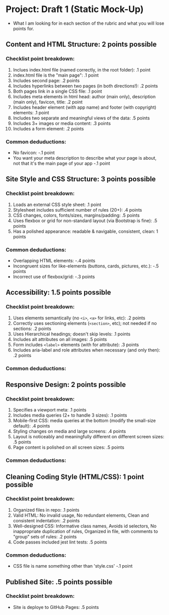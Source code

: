 # Project: Draft 1 (Static Mock-Up)
- What I am looking for in each section of the rubric and what you will lose points for.

## Content and HTML Structure: 2 points possible
### Checklist point breakdown:
1. Inclues index.html file (named correctly, in the root folder): .1 point
2. index.html file is the "main page": .1 point
3. Includes second page: .2 points
4. Includes hyperlinks between two pages (in both directions!): .2 points
5. Both pages link in a single CSS file: .1 point
6. Includes meta elements in html head: author (main only), description (main only), favicon, title: .2 point
7. Includes header element (with app name) and footer (with copyright) elements: .1 point
8. Includes two separate and meaningful views of the data: .5 points
9. Includes 3+ images or media content: .3 points
10. Includes a form element: .2 points

### Common deduductions: 
- No favicon: -.1 point
- You want your meta description to describe what your page is about, not that it's the main page of your app -.1 point

## Site Style and CSS Structure: 3 points possible
### Checklist point breakdown:
1. Loads an external CSS style sheet: .1 point
2. Stylesheet includes sufficient number of rules (20+): .4 points 
3. CSS changes, colors, fonts/sizes, margins/padding: .5 points
4. Uses flexbox or grid for non-standard layout (via Bootstrap is fine): .5 points
5. Has a polished appearance: readable & navigable, consistent, clean: 1 points

### Common deduductions: 
- Overlapping HTML elements: -.4 points
- Incongruent sizes for like-elements (buttons, cards, pictures, etc.): -.5 points
- Incorrect use of flexbox/grid: -.3 points

## Accessibility: 1.5 points possible
### Checklist point breakdown:
1. Uses elements semantically (no ```<i>```, ```<a>``` for links, etc): .2 points
2. Correctly uses sectioning elements (```<section>```, etc); not needed if no sections: .2 points
3. Uses Hierarchical headings; doesn't skip levels: .1 points
4. Includes alt attributes on all images: .5 points
5. Form includes ```<label>``` elements (with for attribute): .3 points
6. Includes aria-label and role attributes when necessary (and only then): .2 points

### Common deduductions: 

## Responsive Design: 2 points possible
### Checklist point breakdown:
1. Specifies a viewport meta: .1 points
2. Includes media queries (2+ to handle 3 sizes): .1 points
3. Mobile-first CSS: media queries at the bottom (modify the small-size default): .4 points
4. Styling changes on media and large screens: .4 points
5. Layout is noticeably and meaningfully different on different screen sizes: .5 points
6. Page content is polished on all screen sizes: .5 points

### Common deduductions: 

## Cleaning Coding Style (HTML/CSS): 1 point possible
### Checklist point breakdown:
1. Organized files in repo: .1 points
2. Valid HTML: No invalid usage, No redundant elements, Clean and consistent indentation: .2 points
3. Well-designed CSS: Informative class names, Avoids id selectors, No inappropriate duplication of rules, Organized in file, with comments to "group" sets of rules: .2 points
4. Code passes included jest lint tests: .5 points

### Common deduductions: 
- CSS file is name something other than 'style.css' -.1 point

## Published Site: .5 points possible
### Checklist point breakdown:
- Site is deploye to GitHub Pages: .5 points
